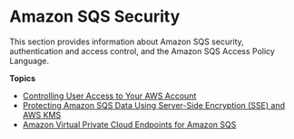 # Amazon SQS Security<a name="sqs-security"></a>

This section provides information about Amazon SQS security, authentication and access control, and the Amazon SQS Access Policy Language\.

**Topics**
+ [Controlling User Access to Your AWS Account](sqs-authentication-and-access-control.md)
+ [Protecting Amazon SQS Data Using Server\-Side Encryption \(SSE\) and AWS KMS](sqs-server-side-encryption.md)
+ [Amazon Virtual Private Cloud Endpoints for Amazon SQS](sqs-vpc-endpoints.md)